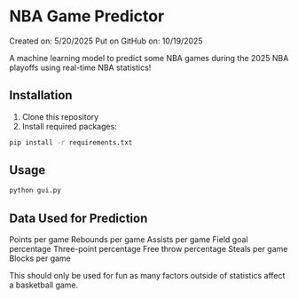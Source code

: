 # NBA Game Predictor

Created on: 5/20/2025
Put on GitHub on: 10/19/2025

A machine learning model to predict some NBA games during the 2025 NBA playoffs using real-time NBA statistics!

## Installation

1. Clone this repository
2. Install required packages:
```bash
pip install -r requirements.txt
```

## Usage
```bash
python gui.py
```

## Data Used for Prediction
Points per game
Rebounds per game
Assists per game
Field goal percentage
Three-point percentage
Free throw percentage
Steals per game
Blocks per game

This should only be used for fun as many factors outside of statistics affect a basketball game.
